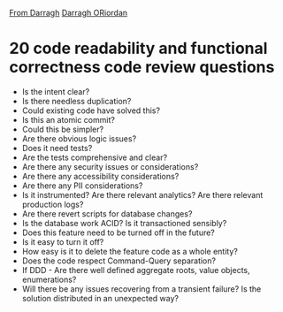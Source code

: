[From Darragh](https://dev.to/darraghor/20-questions-for-valuable-code-reviews-3g9i)
[Darragh ORiordan](https://www.darraghoriordan.com/)

# 20 code readability and functional correctness code review questions

- Is the intent clear?
- Is there needless duplication?
- Could existing code have solved this?
- Is this an atomic commit?
- Could this be simpler?
- Are there obvious logic issues?
- Does it need tests?
- Are the tests comprehensive and clear?
- Are there any security issues or considerations?
- Are there any accessibility considerations?
- Are there any PII considerations?
- Is it instrumented? Are there relevant analytics? Are there relevant production logs?
- Are there revert scripts for database changes?
- Is the database work ACID? Is it transactioned sensibly?
- Does this feature need to be turned off in the future?
- Is it easy to turn it off?
- How easy is it to delete the feature code as a whole entity?
- Does the code respect Command-Query separation?
- If DDD - Are there well defined aggregate roots, value objects, enumerations?
- Will there be any issues recovering from a transient failure? Is the solution distributed in an unexpected way?
